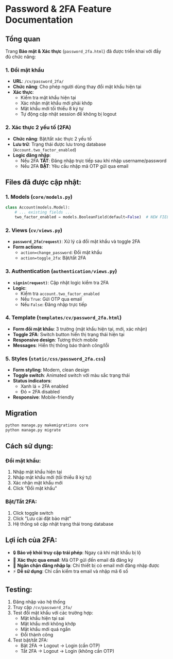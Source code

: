 # Password & 2FA Feature Documentation

## Tổng quan
Trang **Bảo mật & Xác thực** (`password_2fa.html`) đã được triển khai với đầy đủ chức năng:

### 1. Đổi mật khẩu
- **URL**: `/cv/password_2fa/`
- **Chức năng**: Cho phép người dùng thay đổi mật khẩu hiện tại
- **Xác thực**: 
  - Kiểm tra mật khẩu hiện tại
  - Xác nhận mật khẩu mới phải khớp
  - Mật khẩu mới tối thiểu 8 ký tự
  - Tự động cập nhật session để không bị logout

### 2. Xác thực 2 yếu tố (2FA)
- **Chức năng**: Bật/tắt xác thực 2 yếu tố
- **Lưu trữ**: Trạng thái được lưu trong database (`Account.two_factor_enabled`)
- **Logic đăng nhập**:
  - Nếu 2FA **TẮT**: Đăng nhập trực tiếp sau khi nhập username/password
  - Nếu 2FA **BẬT**: Yêu cầu nhập mã OTP gửi qua email

## Files đã được cập nhật:

### 1. Models (`core/models.py`)
```python
class Account(models.Model):
    # ... existing fields ...
    two_factor_enabled = models.BooleanField(default=False)  # NEW FIELD
```

### 2. Views (`cv/views.py`)
- **`password_2fa(request)`**: Xử lý cả đổi mật khẩu và toggle 2FA
- **Form actions**:
  - `action=change_password`: Đổi mật khẩu
  - `action=toggle_2fa`: Bật/tắt 2FA

### 3. Authentication (`authentication/views.py`)
- **`signin(request)`**: Cập nhật logic kiểm tra 2FA
- **Logic**:
  - Kiểm tra `account.two_factor_enabled`
  - Nếu `True`: Gửi OTP qua email
  - Nếu `False`: Đăng nhập trực tiếp

### 4. Template (`templates/cv/password_2fa.html`)
- **Form đổi mật khẩu**: 3 trường (mật khẩu hiện tại, mới, xác nhận)
- **Toggle 2FA**: Switch button hiển thị trạng thái hiện tại
- **Responsive design**: Tương thích mobile
- **Messages**: Hiển thị thông báo thành công/lỗi

### 5. Styles (`static/css/password_2fa.css`)
- **Form styling**: Modern, clean design
- **Toggle switch**: Animated switch với màu sắc trạng thái
- **Status indicators**: 
  - Xanh lá = 2FA enabled
  - Đỏ = 2FA disabled
- **Responsive**: Mobile-friendly

## Migration
```bash
python manage.py makemigrations core
python manage.py migrate
```

## Cách sử dụng:

### Đổi mật khẩu:
1. Nhập mật khẩu hiện tại
2. Nhập mật khẩu mới (tối thiểu 8 ký tự)
3. Xác nhận mật khẩu mới
4. Click "Đổi mật khẩu"

### Bật/Tắt 2FA:
1. Click toggle switch
2. Click "Lưu cài đặt bảo mật"
3. Hệ thống sẽ cập nhật trạng thái trong database

## Lợi ích của 2FA:
- 🔒 **Bảo vệ khỏi truy cập trái phép**: Ngay cả khi mật khẩu bị lộ
- 📱 **Xác thực qua email**: Mã OTP gửi đến email đã đăng ký
- 🚫 **Ngăn chặn đăng nhập lạ**: Chỉ thiết bị có email mới đăng nhập được
- ⚡ **Dễ sử dụng**: Chỉ cần kiểm tra email và nhập mã 6 số

## Testing:
1. Đăng nhập vào hệ thống
2. Truy cập `/cv/password_2fa/`
3. Test đổi mật khẩu với các trường hợp:
   - Mật khẩu hiện tại sai
   - Mật khẩu mới không khớp
   - Mật khẩu mới quá ngắn
   - Đổi thành công
4. Test bật/tắt 2FA:
   - Bật 2FA → Logout → Login (cần OTP)
   - Tắt 2FA → Logout → Login (không cần OTP)
